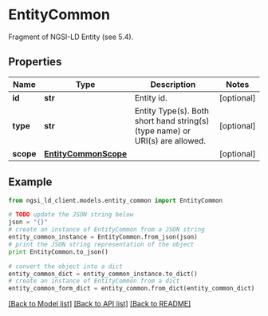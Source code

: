 # EntityCommon

Fragment of NGSI-LD Entity (see 5.4). 

## Properties
Name | Type | Description | Notes
------------ | ------------- | ------------- | -------------
**id** | **str** | Entity id.  | [optional] 
**type** | **str** | Entity Type(s). Both short hand string(s) (type name) or URI(s) are allowed.  | [optional] 
**scope** | [**EntityCommonScope**](EntityCommonScope.md) |  | [optional] 

## Example

```python
from ngsi_ld_client.models.entity_common import EntityCommon

# TODO update the JSON string below
json = "{}"
# create an instance of EntityCommon from a JSON string
entity_common_instance = EntityCommon.from_json(json)
# print the JSON string representation of the object
print EntityCommon.to_json()

# convert the object into a dict
entity_common_dict = entity_common_instance.to_dict()
# create an instance of EntityCommon from a dict
entity_common_form_dict = entity_common.from_dict(entity_common_dict)
```
[[Back to Model list]](../README.md#documentation-for-models) [[Back to API list]](../README.md#documentation-for-api-endpoints) [[Back to README]](../README.md)


